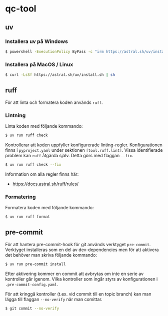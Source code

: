# qc-tool

## uv

### Installera uv på Windows

```bash
$ powershell -ExecutionPolicy ByPass -c "irm https://astral.sh/uv/install.ps1 | iex"
```

### Installera på MacOS / Linux
```bash
$ curl -LsSf https://astral.sh/uv/install.sh | sh
```

## ruff

För att linta och formatera koden används `ruff`.

### Lintning

Linta koden med följande kommando:

```bash
$ uv run ruff check
```

Kontrollerar att koden uppfyller konfigurerade linting-regler. Konfigurationen finns i `pyproject.yaml` under sektionen
`[tool.ruff.lint]`. Vissa identifierade problem kan `ruff` åtgärda själv. Detta görs med flaggan `--fix`.

```bash
$ uv run ruff check --fix
```

Information om alla regler finns här:

- https://docs.astral.sh/ruff/rules/

### Formatering

Formatera koden med följande kommando:

```bash
$ uv run ruff format
```

## pre-commit
För att hantera pre-commit-hook för git används verktyget `pre-commit`. Verktyget installeras som en del av
dev-dependencies men för att aktivera det behöver man skriva följande kommando:

```bash
$ uv run pre-commit install
```

Efter aktivering kommer en commit att avbrytas om inte en serie av kontroller går igenom. Vilka kontroller som ingår
styrs av konfigurationen i `.pre-commit-config.yaml`.

För att kringgå kontroller (t.ex. vid commit till en topic branch) kan man lägga till flaggan `--no-verify` när man
comittar.

```bash
$ git commit --no-verify
```

